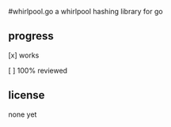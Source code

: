 #whirlpool.go
a whirlpool hashing library for go

## progress

[x] works

[ ] 100% reviewed

## license

none yet

